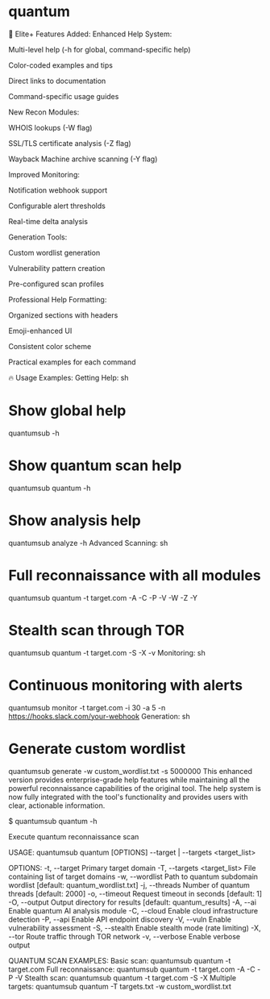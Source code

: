 # quantum

🚀 Elite+ Features Added:
Enhanced Help System:

Multi-level help (-h for global, command-specific help)

Color-coded examples and tips

Direct links to documentation

Command-specific usage guides

New Recon Modules:

WHOIS lookups (-W flag)

SSL/TLS certificate analysis (-Z flag)

Wayback Machine archive scanning (-Y flag)

Improved Monitoring:

Notification webhook support

Configurable alert thresholds

Real-time delta analysis

Generation Tools:

Custom wordlist generation

Vulnerability pattern creation

Pre-configured scan profiles

Professional Help Formatting:

Organized sections with headers

Emoji-enhanced UI

Consistent color scheme

Practical examples for each command

🔥 Usage Examples:
Getting Help:
sh
# Show global help
quantumsub -h

# Show quantum scan help
quantumsub quantum -h

# Show analysis help
quantumsub analyze -h
Advanced Scanning:
sh
# Full reconnaissance with all modules
quantumsub quantum -t target.com -A -C -P -V -W -Z -Y

# Stealth scan through TOR
quantumsub quantum -t target.com -S -X -v
Monitoring:
sh
# Continuous monitoring with alerts
quantumsub monitor -t target.com -i 30 -a 5 -n https://hooks.slack.com/your-webhook
Generation:
sh
# Generate custom wordlist
quantumsub generate -w custom_wordlist.txt -s 5000000
This enhanced version provides enterprise-grade help features while maintaining all the powerful reconnaissance capabilities of the original tool. The help system is now fully integrated with the tool's functionality and provides users with clear, actionable information.


$ quantumsub quantum -h

Execute quantum reconnaissance scan

USAGE:
    quantumsub quantum [OPTIONS] --target <target> | --targets <target_list>

OPTIONS:
    -t, --target <target>          Primary target domain
    -T, --targets <target_list>    File containing list of target domains
    -w, --wordlist <wordlist>      Path to quantum subdomain wordlist [default: quantum_wordlist.txt]
    -j, --threads <threads>        Number of quantum threads [default: 2000]
    -o, --timeout <timeout>        Request timeout in seconds [default: 1]
    -O, --output <output>          Output directory for results [default: quantum_results]
    -A, --ai                       Enable quantum AI analysis module
    -C, --cloud                    Enable cloud infrastructure detection
    -P, --api                      Enable API endpoint discovery
    -V, --vuln                     Enable vulnerability assessment
    -S, --stealth                  Enable stealth mode (rate limiting)
    -X, --tor                      Route traffic through TOR network
    -v, --verbose                  Enable verbose output

QUANTUM SCAN EXAMPLES:
    Basic scan:              quantumsub quantum -t target.com
    Full reconnaissance:     quantumsub quantum -t target.com -A -C -P -V
    Stealth scan:            quantumsub quantum -t target.com -S -X
    Multiple targets:        quantumsub quantum -T targets.txt -w custom_wordlist.txt
